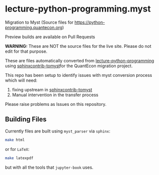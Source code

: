 # lecture-python-programming.myst

Migration to Myst (Source files for https://python-programming.quantecon.org)

Preview builds are available on Pull Requests

**WARNING:** These are NOT the source files for the live site. Please do not edit for that purpose.

These are files automatically converted from [lecture-python-programming](https://github.com/QuantEcon/lecture-python-programming) using [sphinxcontrib-tomyst](https://github.com/mmcky/sphinxcontrib-tomyst)for the QuantEcon migration project.

This repo has been setup to identify issues with myst conversion process which will need:

1. fixing upstream in [sphinxcontrib-tomyst](https://github.com/mmcky/sphinxcontrib-tomyst)
2. Manual intervention in the transfer process

Please raise problems as Issues on this repository.

## Building Files

Currently files are built using `myst_parser` via `sphinx`:

```bash
make html
```

or for `LaTeX`:

```bash
make latexpdf
```

but with all the tools that `jupyter-book` uses.
